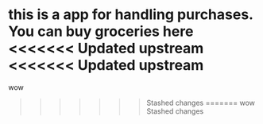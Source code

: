 this is a app for handling purchases. You can buy groceries here
<<<<<<< Updated upstream
<<<<<<< Updated upstream
=======
wow
>>>>>>> Stashed changes
=======
wow
>>>>>>> Stashed changes
